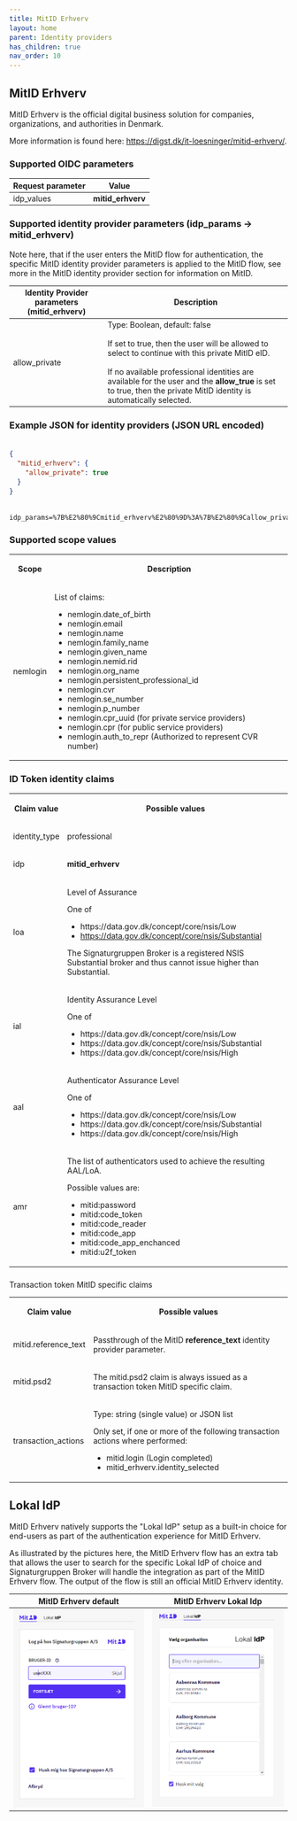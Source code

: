 ```yaml
---
title: MitID Erhverv
layout: home
parent: Identity providers
has_children: true
nav_order: 10
---
```


## MitID Erhverv

MitID Erhverv is the official digital business solution for companies, organizations, and authorities in Denmark.

More information is found here: <https://digst.dk/it-loesninger/mitid-erhverv/>.

### Supported OIDC parameters

| **Request parameter** | **Value** |
| --- | --- |
| idp_values | **mitid_erhverv** |

### Supported identity provider parameters (idp_params -> mitid_erhverv)

Note here, that if the user enters the MitID flow for authentication, the specific MitID identity provider parameters is applied to the MitID flow, see more in the MitID identity provider section for information on MitID.

| **Identity Provider parameters (mitid_erhverv)** | **Description** |
| --- | --- |
| allow_private | Type: Boolean, default: false<br><br>If set to true, then the user will be allowed to select to continue with this private MitID eID.<br><br>If no available professional identities are available for the user and the **allow_true** is set to true, then the private MitID identity is automatically selected. |

### Example JSON for identity providers (JSON URL encoded)

```json

{
  "mitid_erhverv": {
    "allow_private": true
  }
}

```

```

idp_params=%7B%E2%80%9Cmitid_erhverv%E2%80%9D%3A%7B%E2%80%9Callow_private%E2%80%9D%3Atrue%7D%7D

```

### Supported scope values

<table>
   <tbody>
      <tr>
         <th>
            <p><strong>Scope</strong></p>
         </th>
         <th>
            <p><strong>Description</strong></p>
         </th>
      </tr>
      <tr>
         <td>
            <p>nemlogin</p>
         </td>
         <td>
            <p>List of claims:</p>
            <ul>
               <li>nemlogin.date_of_birth</li>
               <li>nemlogin.email</li>
               <li>nemlogin.name</li>
               <li>nemlogin.family_name</li>
               <li>nemlogin.given_name</li>
               <li>nemlogin.nemid.rid</li>
               <li>nemlogin.org_name</li>
               <li>nemlogin.persistent_professional_id</li>
               <li>nemlogin.cvr</li>
               <li>nemlogin.se_number</li>
               <li>nemlogin.p_number</li>
               <li>nemlogin.cpr_uuid (for private service providers)</li>
               <li>nemlogin.cpr (for public service providers)</li>
              <li>nemlogin.auth_to_repr (Authorized to represent CVR number)</li>
            </ul>
         </td>
      </tr>
   </tbody>
</table>

### ID Token identity claims

<table><tbody><tr><th><p><strong>Claim value</strong></p></th><th><p><strong>Possible values</strong></p></th></tr><tr><td><p>identity_type</p></td><td><p>professional</p></td></tr><tr><td><p>idp</p></td><td><p><strong>mitid_erhverv</strong></p></td></tr><tr><td><p>loa</p></td><td><p>Level of Assurance</p><p>One of</p><ul><li>https://data.gov.dk/concept/core/nsis/Low</li><li><a href="https://data.gov.dk/concept/core/nsis/Substantial">https://data.gov.dk/concept/core/nsis/Substantial</a></li></ul><p>The Signaturgruppen Broker is a registered NSIS Substantial broker and thus cannot issue higher than Substantial.</p></td></tr><tr><td><p>ial</p></td><td><p>Identity Assurance Level</p><p>One of</p><ul><li>https://data.gov.dk/concept/core/nsis/Low</li><li>https://data.gov.dk/concept/core/nsis/Substantial</li><li>https://data.gov.dk/concept/core/nsis/High</li></ul></td></tr><tr><td><p>aal</p></td><td><p>Authenticator Assurance Level</p><p>One of</p><ul><li>https://data.gov.dk/concept/core/nsis/Low</li><li>https://data.gov.dk/concept/core/nsis/Substantial</li><li>https://data.gov.dk/concept/core/nsis/High</li></ul></td></tr><tr><td><p>amr</p></td><td><p>The list of authenticators used to achieve the resulting AAL/LoA.</p><p>Possible values are:</p><ul><li>mitid:password</li><li>mitid:code_token</li><li>mitid:code_reader</li><li>mitid:code_app</li><li>mitid:code_app_enchanced</li><li>mitid:u2f_token</li></ul></td></tr></tbody></table>

###

Transaction token MitID specific claims

<table><tbody><tr><th><p><strong>Claim value</strong></p></th><th><p><strong>Possible values</strong></p></th></tr><tr><td><p>mitid.reference_text</p></td><td><p>Passthrough of the MitID <strong>reference_text</strong> identity provider parameter.</p></td></tr><tr><td><p>mitid.psd2</p></td><td><p>The mitid.psd2 claim is always issued as a transaction token MitID specific claim.</p></td></tr><tr><td><p>transaction_actions</p></td><td><p>Type: string (single value) or JSON list</p><p>Only set, if one or more of the following transaction actions where performed:</p><ul><li>mitid.login (Login completed)</li><li>mitid_erhverv.identity_selected</li></ul></td></tr></tbody></table>

## Lokal IdP
MitID Erhverv natively supports the "Lokal IdP" setup as a built-in choice for end-users as part of the authentication experience for MitID Erhverv.

As illustrated by the pictures here, the MitID Erhverv flow has an extra tab that allows the user to search for the specific Lokal IdP of choice and Signaturgruppen Broker will handle the integration as part of the MitID Erhverv flow. 
The output of the flow is still an official MitID Erhverv identity.

MitID Erhverv default             |  MitID Erhverv Lokal Idp
:-------------------------:|:-------------------------:
![MitID Erhverv default](mitid_erhverv_1.PNG)  |  ![MitID Erhverv default](mitid_erhverv_2.PNG)
